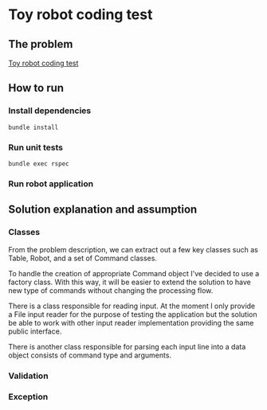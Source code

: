 # Toy robot coding test

## The problem

[Toy robot coding test](https://joneaves.wordpress.com/2014/07/21/toy-robot-coding-test/)

## How to run

### Install dependencies
`bundle install`

### Run unit tests
`bundle exec rspec`

### Run robot application

## Solution explanation and assumption

### Classes

From the problem description, we can extract out a few key classes such as Table, Robot, and a set of Command classes.

To handle the creation of appropriate Command object I've decided to use a factory class. With this way, it will be 
easier to extend the solution to have new type of commands without changing the processing flow.

There is a class responsible for reading input. At the moment I only provide a File input reader for the purpose of 
testing the application but the solution be able to work with other input reader implementation providing the same 
public interface.

There is another class responsible for parsing each input line into a data object consists of command type and arguments. 

### Validation


### Exception


